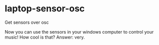# laptop-sensor-osc
Get sensors over osc

Now you can use the sensors in your windows computer to control your music! How cool is that? Answer: very.

